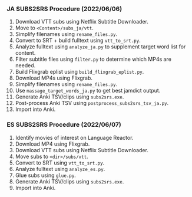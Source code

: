 ### JA SUBS2SRS Procedure (2022/06/06)
1. Download VTT subs using Netflix Subtitle Downloader.
2. Move to `<Content>/subs_ja/vtt`.
3. Simplify filenames using `rename_files.py`.
4. Convert to SRT + build fulltext using `vtt_to_srt.py`.
6. Analyze fulltext using `analyze_ja.py` to supplement target word list for content.
7. Filter subtitle files using `filter.py` to determine which MP4s are needed.
8. Build Flixgrab eplist using `build_flixgrab_eplist.py`.
9. Download MP4s using Flixgrab.
10. Simplify filenames using `rename_files.py`.
10. Use `massage_target_words_ja.py` to get best jamdict output.
11. Generate Anki TSV/clips using `subs2srs.exe`.
12. Post-process Anki TSV using `postprocess_subs2srs_tsv_ja.py`.
13. Import into Anki.

### ES SUBS2SRS Procedure (2022/06/07)
1. Identify movies of interest on Language Reactor.
2. Download MP4 using Flixgrab.
2. Download VTT subs using Netflix Subtitle Downloader.
3. Move subs to `<dir>/subs/vtt`.
4. Convert to SRT using `vtt_to_srt.py`.
5. Analyze fulltext using `analyze_es.py`.
6. Glue subs using `glue.py`.
7. Generate Anki TSV/clips using `subs2srs.exe`.
8. Import into Anki.
